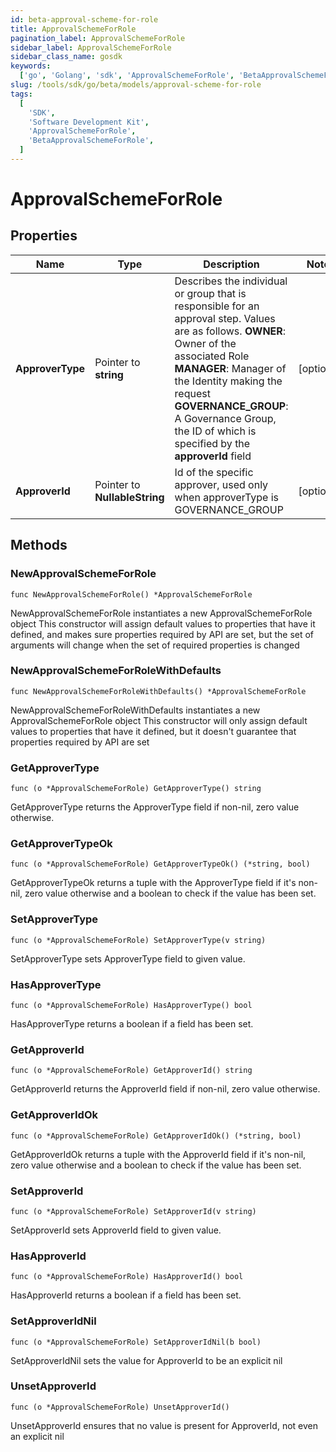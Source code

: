 ```yaml
---
id: beta-approval-scheme-for-role
title: ApprovalSchemeForRole
pagination_label: ApprovalSchemeForRole
sidebar_label: ApprovalSchemeForRole
sidebar_class_name: gosdk
keywords:
  ['go', 'Golang', 'sdk', 'ApprovalSchemeForRole', 'BetaApprovalSchemeForRole']
slug: /tools/sdk/go/beta/models/approval-scheme-for-role
tags:
  [
    'SDK',
    'Software Development Kit',
    'ApprovalSchemeForRole',
    'BetaApprovalSchemeForRole',
  ]
---
```


# ApprovalSchemeForRole

## Properties

| Name | Type | Description | Notes |
| --- | --- | --- | --- |
| **ApproverType** | Pointer to **string** | Describes the individual or group that is responsible for an approval step. Values are as follows. **OWNER**: Owner of the associated Role **MANAGER**: Manager of the Identity making the request **GOVERNANCE_GROUP**: A Governance Group, the ID of which is specified by the **approverId** field | [optional] |
| **ApproverId** | Pointer to **NullableString** | Id of the specific approver, used only when approverType is GOVERNANCE_GROUP | [optional] |

## Methods

### NewApprovalSchemeForRole

`func NewApprovalSchemeForRole() *ApprovalSchemeForRole`

NewApprovalSchemeForRole instantiates a new ApprovalSchemeForRole object This constructor will assign default values to properties that have it defined, and makes sure properties required by API are set, but the set of arguments will change when the set of required properties is changed

### NewApprovalSchemeForRoleWithDefaults

`func NewApprovalSchemeForRoleWithDefaults() *ApprovalSchemeForRole`

NewApprovalSchemeForRoleWithDefaults instantiates a new ApprovalSchemeForRole object This constructor will only assign default values to properties that have it defined, but it doesn't guarantee that properties required by API are set

### GetApproverType

`func (o *ApprovalSchemeForRole) GetApproverType() string`

GetApproverType returns the ApproverType field if non-nil, zero value otherwise.

### GetApproverTypeOk

`func (o *ApprovalSchemeForRole) GetApproverTypeOk() (*string, bool)`

GetApproverTypeOk returns a tuple with the ApproverType field if it's non-nil, zero value otherwise and a boolean to check if the value has been set.

### SetApproverType

`func (o *ApprovalSchemeForRole) SetApproverType(v string)`

SetApproverType sets ApproverType field to given value.

### HasApproverType

`func (o *ApprovalSchemeForRole) HasApproverType() bool`

HasApproverType returns a boolean if a field has been set.

### GetApproverId

`func (o *ApprovalSchemeForRole) GetApproverId() string`

GetApproverId returns the ApproverId field if non-nil, zero value otherwise.

### GetApproverIdOk

`func (o *ApprovalSchemeForRole) GetApproverIdOk() (*string, bool)`

GetApproverIdOk returns a tuple with the ApproverId field if it's non-nil, zero value otherwise and a boolean to check if the value has been set.

### SetApproverId

`func (o *ApprovalSchemeForRole) SetApproverId(v string)`

SetApproverId sets ApproverId field to given value.

### HasApproverId

`func (o *ApprovalSchemeForRole) HasApproverId() bool`

HasApproverId returns a boolean if a field has been set.

### SetApproverIdNil

`func (o *ApprovalSchemeForRole) SetApproverIdNil(b bool)`

SetApproverIdNil sets the value for ApproverId to be an explicit nil

### UnsetApproverId

`func (o *ApprovalSchemeForRole) UnsetApproverId()`

UnsetApproverId ensures that no value is present for ApproverId, not even an explicit nil
